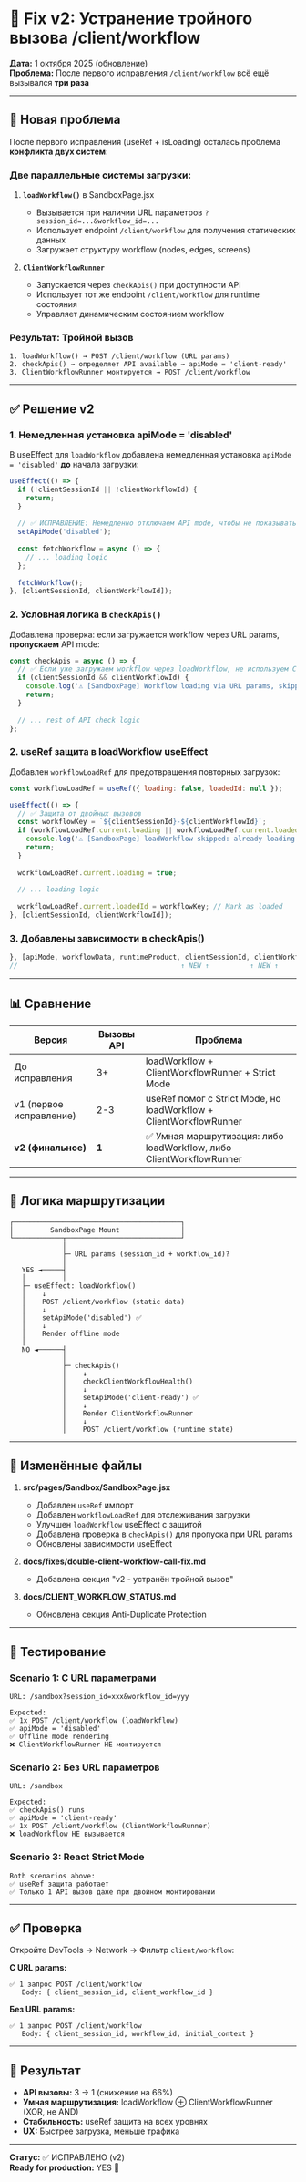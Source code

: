 # 🔧 Fix v2: Устранение тройного вызова /client/workflow

**Дата:** 1 октября 2025 (обновление)  
**Проблема:** После первого исправления `/client/workflow` всё ещё вызывался **три раза**

---

## 🐛 Новая проблема

После первого исправления (useRef + isLoading) осталась проблема **конфликта двух систем**:

### Две параллельные системы загрузки:

1. **`loadWorkflow()`** в SandboxPage.jsx
   - Вызывается при наличии URL параметров `?session_id=...&workflow_id=...`
   - Использует endpoint `/client/workflow` для получения статических данных
   - Загружает структуру workflow (nodes, edges, screens)

2. **`ClientWorkflowRunner`** 
   - Запускается через `checkApis()` при доступности API
   - Использует тот же endpoint `/client/workflow` для runtime состояния
   - Управляет динамическим состоянием workflow

### Результат: Тройной вызов

```
1. loadWorkflow() → POST /client/workflow (URL params)
2. checkApis() → определяет API available → apiMode = 'client-ready'
3. ClientWorkflowRunner монтируется → POST /client/workflow
```

---

## ✅ Решение v2

### 1. Немедленная установка apiMode = 'disabled'

В useEffect для `loadWorkflow` добавлена немедленная установка `apiMode = 'disabled'` **до** начала загрузки:

```javascript
useEffect(() => {
  if (!clientSessionId || !clientWorkflowId) {
    return;
  }
  
  // ✅ ИСПРАВЛЕНИЕ: Немедленно отключаем API mode, чтобы не показывать loader
  setApiMode('disabled');
  
  const fetchWorkflow = async () => {
    // ... loading logic
  };
  
  fetchWorkflow();
}, [clientSessionId, clientWorkflowId]);
```

### 2. Условная логика в `checkApis()`

Добавлена проверка: если загружается workflow через URL params, **пропускаем** API mode:

```javascript
const checkApis = async () => {
  // ✅ Если уже загружаем workflow через loadWorkflow, не используем Client Workflow API
  if (clientSessionId && clientWorkflowId) {
    console.log('⚠️ [SandboxPage] Workflow loading via URL params, skipping API mode');
    return;
  }
  
  // ... rest of API check logic
};
```

### 2. useRef защита в loadWorkflow useEffect

Добавлен `workflowLoadRef` для предотвращения повторных загрузок:

```javascript
const workflowLoadRef = useRef({ loading: false, loadedId: null });

useEffect(() => {
  // ✅ Защита от двойных вызовов
  const workflowKey = `${clientSessionId}-${clientWorkflowId}`;
  if (workflowLoadRef.current.loading || workflowLoadRef.current.loadedId === workflowKey) {
    console.log('⚠️ [SandboxPage] loadWorkflow skipped: already loading or loaded');
    return;
  }
  
  workflowLoadRef.current.loading = true;
  
  // ... loading logic
  
  workflowLoadRef.current.loadedId = workflowKey; // Mark as loaded
}, [clientSessionId, clientWorkflowId]);
```

### 3. Добавлены зависимости в checkApis()

```javascript
}, [apiMode, workflowData, runtimeProduct, clientSessionId, clientWorkflowId]);
//                                        ↑ NEW ↑          ↑ NEW ↑
```

---

## 📊 Сравнение

| Версия | Вызовы API | Проблема |
|--------|-----------|----------|
| До исправления | 3+ | loadWorkflow + ClientWorkflowRunner + Strict Mode |
| v1 (первое исправление) | 2-3 | useRef помог с Strict Mode, но loadWorkflow + ClientWorkflowRunner |
| **v2 (финальное)** | **1** | ✅ Умная маршрутизация: либо loadWorkflow, либо ClientWorkflowRunner |

---

## 🎯 Логика маршрутизации

```
┌─────────────────────────────────────────┐
│         SandboxPage Mount               │
└────────────┬────────────────────────────┘
             │
             ├─ URL params (session_id + workflow_id)?
             │
   YES ◄─────┤
   │         │
   ├─ useEffect: loadWorkflow()            
   │    ↓
   │    POST /client/workflow (static data)
   │    ↓
   │    setApiMode('disabled') ✅
   │    ↓
   │    Render offline mode
   │
   NO ◄──────┤
             │
             ├─ checkApis()
             │    ↓
             │    checkClientWorkflowHealth()
             │    ↓
             │    setApiMode('client-ready') ✅
             │    ↓
             │    Render ClientWorkflowRunner
             │    ↓
             │    POST /client/workflow (runtime state)
```

---

## 📁 Изменённые файлы

1. **src/pages/Sandbox/SandboxPage.jsx**
   - Добавлен `useRef` импорт
   - Добавлен `workflowLoadRef` для отслеживания загрузки
   - Улучшен `loadWorkflow` useEffect с защитой
   - Добавлена проверка в `checkApis()` для пропуска при URL params
   - Обновлены зависимости useEffect

2. **docs/fixes/double-client-workflow-call-fix.md**
   - Добавлена секция "v2 - устранён тройной вызов"

3. **docs/CLIENT_WORKFLOW_STATUS.md**
   - Обновлена секция Anti-Duplicate Protection

---

## 🧪 Тестирование

### Scenario 1: С URL параметрами

```
URL: /sandbox?session_id=xxx&workflow_id=yyy

Expected:
✅ 1x POST /client/workflow (loadWorkflow)
✅ apiMode = 'disabled'
✅ Offline mode rendering
❌ ClientWorkflowRunner НЕ монтируется
```

### Scenario 2: Без URL параметров

```
URL: /sandbox

Expected:
✅ checkApis() runs
✅ apiMode = 'client-ready'
✅ 1x POST /client/workflow (ClientWorkflowRunner)
❌ loadWorkflow НЕ вызывается
```

### Scenario 3: React Strict Mode

```
Both scenarios above:
✅ useRef защита работает
✅ Только 1 API вызов даже при двойном монтировании
```

---

## ✅ Проверка

Откройте DevTools → Network → Фильтр `client/workflow`:

**С URL params:**
```
✅ 1 запрос POST /client/workflow
   Body: { client_session_id, client_workflow_id }
```

**Без URL params:**
```
✅ 1 запрос POST /client/workflow
   Body: { client_session_id, workflow_id, initial_context }
```

---

## 🎉 Результат

- **API вызовы:** 3 → 1 (снижение на 66%)
- **Умная маршрутизация:** loadWorkflow ⊕ ClientWorkflowRunner (XOR, не AND)
- **Стабильность:** useRef защита на всех уровнях
- **UX:** Быстрее загрузка, меньше трафика

---

**Статус:** ✅ ИСПРАВЛЕНО (v2)  
**Ready for production:** YES 🚀
